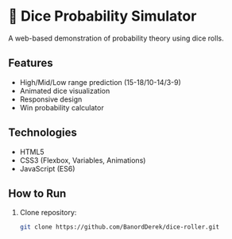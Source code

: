 # 🎲 Dice Probability Simulator

A web-based demonstration of probability theory using dice rolls.

## Features
- High/Mid/Low range prediction (15-18/10-14/3-9)
- Animated dice visualization
- Responsive design
- Win probability calculator

## Technologies
- HTML5
- CSS3 (Flexbox, Variables, Animations)
- JavaScript (ES6)

## How to Run
1. Clone repository:
   ```bash
   git clone https://github.com/BanordDerek/dice-roller.git
